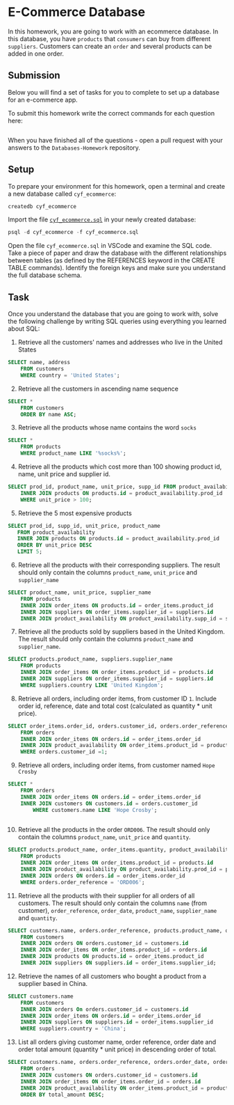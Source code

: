 # E-Commerce Database

In this homework, you are going to work with an ecommerce database. In this database, you have `products` that `consumers` can buy from different `suppliers`. Customers can create an `order` and several products can be added in one order.

## Submission

Below you will find a set of tasks for you to complete to set up a database for an e-commerce app.

To submit this homework write the correct commands for each question here:
```sql


```

When you have finished all of the questions - open a pull request with your answers to the `Databases-Homework` repository.

## Setup

To prepare your environment for this homework, open a terminal and create a new database called `cyf_ecommerce`:

```sql
createdb cyf_ecommerce
```

Import the file [`cyf_ecommerce.sql`](./cyf_ecommerce.sql) in your newly created database:

```sql
psql -d cyf_ecommerce -f cyf_ecommerce.sql
```

Open the file `cyf_ecommerce.sql` in VSCode and examine the SQL code. Take a piece of paper and draw the database with the different relationships between tables (as defined by the REFERENCES keyword in the CREATE TABLE commands). Identify the foreign keys and make sure you understand the full database schema.

## Task

Once you understand the database that you are going to work with, solve the following challenge by writing SQL queries using everything you learned about SQL:

1. Retrieve all the customers' names and addresses who live in the United States
```sql
SELECT name, address 
    FROM customers 
    WHERE country = 'United States';
```

2. Retrieve all the customers in ascending name sequence
```sql
SELECT *
    FROM customers 
    ORDER BY name ASC;

```

3. Retrieve all the products whose name contains the word `socks`
```sql
SELECT *
    FROM products 
    WHERE product_name LIKE '%socks%';

```

4. Retrieve all the products which cost more than 100 showing product id, name, unit price and supplier id.
```sql
SELECT prod_id, product_name, unit_price, supp_id FROM product_availability
    INNER JOIN products ON products.id = product_availability.prod_id
    WHERE unit_price > 100;

```
5. Retrieve the 5 most expensive products
 ```sql
SELECT prod_id, supp_id, unit_price, product_name
    FROM product_availability
    INNER JOIN products ON products.id = product_availability.prod_id 
    ORDER BY unit_price DESC
    LIMIT 5;

```
6. Retrieve all the products with their corresponding suppliers. The result should only contain the columns `product_name`, `unit_price` and `supplier_name`
```sql
SELECT product_name, unit_price, supplier_name 
    FROM products
    INNER JOIN order_items ON products.id = order_items.product_id
    INNER JOIN suppliers ON order_items.supplier_id = suppliers.id
    INNER JOIN product_availability ON product_availability.supp_id = suppliers.id;

```
7. Retrieve all the products sold by suppliers based in the United Kingdom. The result should only contain the columns `product_name` and `supplier_name`.
```sql
SELECT products.product_name, suppliers.supplier_name
    FROM products
    INNER JOIN order_items ON order_items.product_id = products.id
    INNER JOIN suppliers ON order_items.supplier_id = suppliers.id
    WHERE suppliers.country LIKE 'United Kingdom';

```

8. Retrieve all orders, including order items, from customer ID `1`. Include order id, reference, date and total cost (calculated as quantity * unit price).
```sql
SELECT order_items.order_id, orders.customer_id, orders.order_reference, orders.order_date, order_items.quantity * product_availability.unit_price AS total_cost
    FROM orders
    INNER JOIN order_items ON orders.id = order_items.order_id
    INNER JOIN product_availability ON order_items.product_id = product_availability.prod_id
    WHERE orders.customer_id =1;

```
9. Retrieve all orders, including order items, from customer named `Hope Crosby`
```sql
SELECT *
    FROM orders
    INNER JOIN order_items ON orders.id = order_items.order_id
    INNER JOIN customers ON customers.id = orders.customer_id
        WHERE customers.name LIKE 'Hope Crosby';
        
```
10. Retrieve all the products in the order `ORD006`. The result should only contain the columns `product_name`, `unit_price` and `quantity`.
```sql
SELECT products.product_name, order_items.quantity, product_availability.unit_price
    FROM products
    INNER JOIN order_items ON order_items.product_id = products.id
    INNER JOIN product_availability ON product_availability.prod_id = products.id
    INNER JOIN orders ON orders.id = order_items.order_id
    WHERE orders.order_reference = 'ORD006';

```
11. Retrieve all the products with their supplier for all orders of all customers. The result should only contain the columns `name` (from customer), `order_reference`, `order_date`, `product_name`, `supplier_name` and `quantity`.
```sql
SELECT customers.name, orders.order_reference, products.product_name, order_items.quantity
    FROM customers
    INNER JOIN orders ON orders.customer_id = customers.id
    INNER JOIN order_items ON order_items.product_id = orders.id
    INNER JOIN products ON products.id = order_items.product_id
    INNER JOIN suppliers ON suppliers.id = order_items.supplier_id;

```
12. Retrieve the names of all customers who bought a product from a supplier based in China.
```sql
SELECT customers.name
    FROM customers
    INNER JOIN orders On orders.customer_id = customers.id
    INNER JOIN order_items ON orders.id = order_items.order_id
    INNER JOIN suppliers ON suppliers.id = order_items.supplier_id
    WHERE suppliers.country = 'China';
```
13. List all orders giving customer name, order reference, order date and order total amount (quantity * unit price) in descending order of total.
```sql
SELECT customers.name, orders.order_reference, orders.order_date, order_items.quantity * product_availability.unit_price AS total_amount
    FROM orders
    INNER JOIN customers ON orders.customer_id = customers.id
    INNER JOIN order_items ON order_items.order_id = orders.id
    INNER JOIN product_availability ON order_items.product_id = product_availability.prod_id
    ORDER BY total_amount DESC;

```
